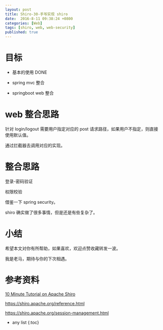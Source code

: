 ```yaml
---
layout: post
title: Shiro-30-手写实现 shiro
date:  2016-8-11 09:38:24 +0800
categories: [Web]
tags: [shiro, web, web-security]
published: true
---
```


# 目标


- 基本的使用 DONE

- spring mvc 整合

- springboot web 整合

# web 整合思路

针对 login/logout 需要用户指定对应的 post 请求路径，如果用户不指定，则直接使用默认值。

通过拦截器去调用对应的实现。

# 整合思路

登录-密码验证

权限校验

借鉴一下 spring security。

shiro 确实做了很多事情，但是还是有些复杂了。

# 小结

希望本文对你有所帮助，如果喜欢，欢迎点赞收藏转发一波。

我是老马，期待与你的下次相遇。

# 参考资料

[10 Minute Tutorial on Apache Shiro](https://shiro.apache.org/10-minute-tutorial.html)

https://shiro.apache.org/reference.html

https://shiro.apache.org/session-management.html

* any list
{:toc}
